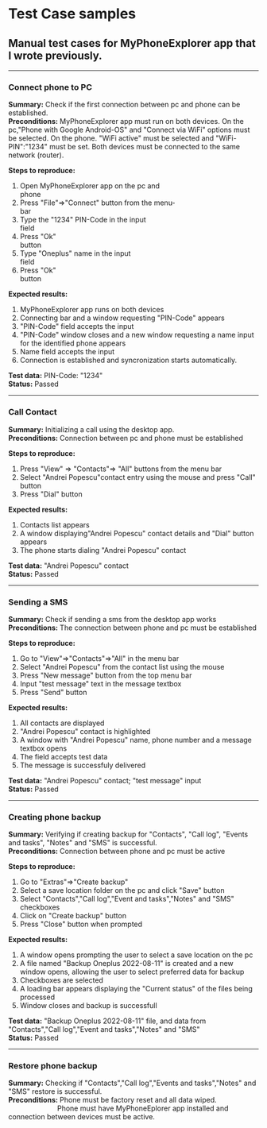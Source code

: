 # Test Case samples<br>

## Manual test cases for MyPhoneExplorer app that I wrote previously.</br>
--------------------------------------------------------------------------
### Connect phone to PC</br>
**Summary:** Check if the first connection between pc and phone can be established.</br>
**Preconditions:** MyPhoneExplorer app must run on both devices. On the pc,"Phone with Google Android-OS" and "Connect via WiFi" options must be selected. On the phone. "WiFi active" must be selected 
and "WiFi-PIN":"1234" must be set. Both devices must be connected to the same network (router).</br>

**Steps to reproduce:**                                                                                            
1. Open MyPhoneExplorer app on the pc and phone                                                         
2. Press "File"=>"Connect" button from the menu-bar                                                      
3. Type the "1234" PIN-Code in the input field                                                                     
4. Press "Ok" button                                                                                                             
5. Type "Oneplus" name in the input field                                                                           
6. Press "Ok" button                                                                                                            

**Expected results:**
1. MyPhoneExplorer app runs on both devices
2. Connecting bar and a window requesting "PIN-Code" appears
3. "PIN-Code" field accepts the input
4. "PIN-Code" window closes and a new window requesting a name input for the identified phone appears
5. Name field accepts the input
6. Connection is established and syncronization starts automatically.

**Test data:** PIN-Code: "1234"</br>
**Status:** Passed</br>

-------------------------------------------------------------------------------------
### Call Contact</br>
**Summary:** Initializing a call using the desktop app.</br>
**Preconditions:** Connection between pc and phone must be established</br>

**Steps to reproduce:** 
1. Press "View" => "Contacts"=> "All" buttons from the menu bar
2. Select "Andrei Popescu"contact entry using the mouse and press "Call" button
3. Press "Dial" button

**Expected results:**
1. Contacts list appears
2. A window displaying"Andrei Popescu" contact details and "Dial" button appears
3. The phone starts dialing "Andrei Popescu" contact

**Test data:** "Andrei Popescu" contact</br>
**Status:** Passed

-----------------------------------------------------------------------------------
### Sending a SMS </br>
**Summary:** Check if sending a sms from the desktop app works </br>
**Preconditions:** The connection between phone and pc must be established </br>

**Steps to reproduce:** 
1. Go to "View"=>"Contacts"=>"All" in the menu bar
2. Select "Andrei Popescu" from the contact list using the mouse
3. Press "New message" button from the top menu bar
4. Input "test message" text in the message textbox
5. Press "Send" button

**Expected results:**
1. All contacts are displayed
2. "Andrei Popescu" contact is highlighted
3. A window with "Andrei Popescu" name, phone number and a message textbox opens
4. The field accepts test data
5. The message is  successfuly delivered

**Test data:** "Andrei Popescu" contact; "test message" input </br>
**Status:** Passed</br>

--------------------------------------------------------------------------------------
### Creating phone backup
**Summary:** Verifying if creating backup for "Contacts", "Call log", "Events and tasks", "Notes" and "SMS" is successful.</br>
**Preconditions:** Connection between phone and pc must be active </br>

**Steps to reproduce:**
1. Go to "Extras"=>"Create backup"
2. Select a save location folder on the pc and click "Save" button
3. Select "Contacts","Call log","Event and tasks","Notes" and "SMS" checkboxes
4. Click on "Create backup" button
5. Press "Close" button when prompted

**Expected results:**
1. A window opens prompting the user to select a save location on the pc
2. A file named "Backup Oneplus 2022-08-11" is created and a new window opens, allowing the user to select preferred data for backup 
3. Checkboxes are selected
4. A loading bar appears displaying the "Current status" of the files being processed 
5. Window closes and  backup is successfull

**Test data:** "Backup Oneplus 2022-08-11" file, and data from "Contacts","Call log","Event and tasks","Notes" and "SMS" </br>
**Status:** Passed</br>

---------------------------------------------------------------------------------------
### Restore phone backup
**Summary:** Checking if "Contacts","Call log","Events and tasks","Notes" and "SMS" restore is successful.</br>
**Preconditions:** Phone must be factory reset and all data wiped.</br>
$~~~~~~~~~~~~~~~~~~~~~~~~$ Phone must have MyPhoneEplorer app installed and connection between devices must be active.</br>







